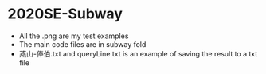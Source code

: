 # 2020SE-Subway

- All the .png are my test examples
- The main code files are in subway fold
- 燕山-俸伯.txt and queryLine.txt is an example of saving the result to a txt file